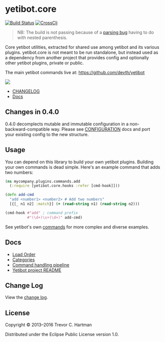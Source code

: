 # yetibot.core
[![Build Status](https://travis-ci.org/devth/yetibot.core.svg?branch=master)](https://travis-ci.org/devth/yetibot.core)
[![CrossClj](https://img.shields.io/badge/CrossClj%20Docs-yetibot.core-blue.svg)](https://crossclj.info/doc/yetibot.core/latest/index.html)

> NB: The build is not passing because of a [parsing
> bug](https://github.com/devth/yetibot/issues/423) having to do with nested
> parenthesis.

Core yetibot utilities, extracted for shared use among yetibot and its various
plugins. yetibot.core is not meant to be run standalone, but instead used as a
dependency from another project that provides config and optionally other
yetibot plugins, private or public.

The main yetibot commands live at:
https://github.com/devth/yetibot

[<img src="http://clojars.org/yetibot.core/latest-version.svg" />](https://clojars.org/yetibot.core)

- [CHANGELOG](doc/CHANGELOG)
- [Docs](doc/)

## Changes in 0.4.0

0.4.0 decomplects mutable and immutable configuration in a
non-backward-compatible way. Please see [CONFIGURATION](doc/CONFIGURATION.md)
docs and port your existing config to the new structure.

## Usage

You can depend on this library to build your own yetibot plugins.
Building your own commands is dead simple. Here's an example command that
adds two numbers:

```clojure
(ns mycompany.plugins.commands.add
  (:require [yetibot.core.hooks :refer [cmd-hook]]))

(defn add-cmd
  "add <number1> <number2> # Add two numbers"
  [{[_ n1 n2] :match}] (+ (read-string n1) (read-string n2)))

(cmd-hook #"add" ; command prefix
          #"(\d+)\s+(\d+)" add-cmd)
```

See yetibot's own [commands](https://github.com/devth/yetibot/tree/master/src/yetibot/commands)
for more complex and diverse examples.


## Docs

- [Load Order](doc/LOADING.md)
- [Categories](doc/CATEGORIES.md)
- [Command handling pipeline](doc/COMMAND_HANDLING_PIPELINE.md)
- [Yetibot project README](https://github.com/devth/yetibot)

## Change Log

View the [change log](doc/CHANGELOG.md).

## License

Copyright © 2013–2016 Trevor C. Hartman

Distributed under the Eclipse Public License version 1.0.
